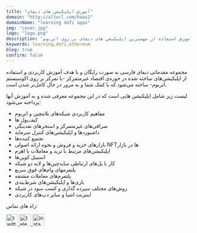 ```yaml
---
title: "آموزش اپلیکیشن های دیفای"
domain: "http://alturl.com/haai2"
domainName: "learning defi apps"
img: "cover.jpg"
logo: "logo.png"
description: "شناخت و آموزش استفاده از مهمترین اپلیکیشن های دیفای بر روی اتریوم"
keywords: learning,defi,ethereum
blog: true
confirm: false
---
```


مجموعه مقدماتی دیفای فارسی به صورت رایگان و با هدف آموزش کاربردی و استفاده از اپلیکیشن‌های ساخته شده در حوزه‌ی اقتصاد غیرمتمرکز -با تمرکز بر روی اکوسیستم اتریوم- ساخته می‌شود که با کمک شما و به مرور در حال کامل‌تر شدن است.

لیست زیر شامل اپلیکیشن هایی است که در این مجموعه معرفی شده و به آموزش آنها پرداخته می‌شود:

- مفاهیم کاربردی شبکه‌های بلامچین و اتریوم
- کیف‌پول ها
- صرافی‌های غیرمتمرکز و استخر‌های نقدینگی
- داشبوردها و اپلیکیشن‌های کنترل سرمایه
- تجمیع کننده‌ها
- بازارهای خرید و فروش و نحوه ارائه اصولی NFTها در بازار
- اپلیکیشن‌های مرتبط با ترید و معاملات با اهرم
- استیبل کوین‌ها
- کار با پل‌های ارتباطی سایدچین‌ها و لایه دو شبکه
- پلتفرمهای وام‌های فوق سریع
- پلتفرم‌های معاملات مشتقه
- بازی‌ها و اپلیکیشن‌های شرط‌بندی
- روش‌های محتلف سپرده گذاری و کسب سود در شبکه
- اینترنت اشیا و سایر دپ‌های کاربردی

<section id="project-contact-sectiton">
<p id="project-contacts-title">
راه های تماس:
</p>
<p id="project-socialnetworks">
    <a target="_blank"  href="https://twitter.com/defimancer">
    <img loading="lazy" alt="twitter icon" width="32" height="32" class="project-socialnetwork-icon" src="https://cdn.exclaimer.com/Handbook%20Images/twitter-icon_32x32.png"/>
    </a>
    <a target="_blank"  href="https://t.me/defi_farsi​">
    <img loading="lazy" alt="telegram icon" width="32" height="32" class="project-socialnetwork-icon" src="https://icons.iconarchive.com/icons/papirus-team/papirus-apps/32/telegram-icon.png"/>
    </a>
    <a target="_blank"  href="https://www.instagram.com/defi_farsi">
    <img loading="lazy" alt="instagram icon" width="32" height="32" class="project-socialnetwork-icon" src="https://icons.iconarchive.com/icons/uiconstock/socialmedia/32/Instagram-icon.png"/>
    </a>
</p>
</sectiton>
